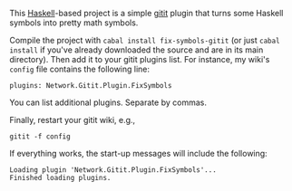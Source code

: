 This [Haskell](http://haskell.org)-based project is a simple [gitit](http://gitit.net/) plugin that turns some Haskell symbols into pretty math symbols.

Compile the project with `cabal install fix-symbols-gitit` (or just `cabal install` if you've already downloaded the source and are in its main directory).
Then add it to your gitit plugins list.
For instance, my wiki's `config` file contains the following line:

    plugins: Network.Gitit.Plugin.FixSymbols

You can list additional plugins.  Separate by commas.

Finally, restart your gitit wiki, e.g.,

    gitit -f config

If everything works, the start-up messages will include the following:

    Loading plugin 'Network.Gitit.Plugin.FixSymbols'...
    Finished loading plugins.

